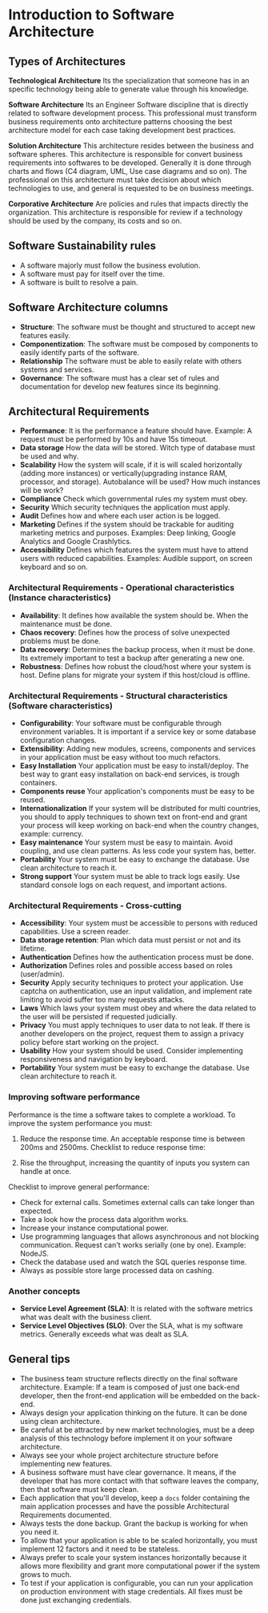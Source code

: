 # Introduction to Software Architecture

## Types of Architectures

**Technological Architecture** Its the specialization that someone has in an specific technology being able to generate value through his knowledge.

**Software Architecture** Its an Engineer Software discipline that is directly related to software development process. This professional must transform business requirements onto architecture patterns choosing the best architecture model for each case taking development best practices.

**Solution Architecture** This architecture resides between the business and software spheres. This architecture is responsible for convert business requirements into softwares to be developed. Generally it is done through charts and flows (C4 diagram, UML, Use case diagrams and so on). The professional on this architecture must take decision about which technologies to use, and general is requested to be on business meetings.

**Corporative Architecture** Are policies and rules that impacts directly the organization. This architecture is responsible for review if a technology should be used by the company, its costs and so on.

## Software Sustainability rules
- A software majorly must follow the business evolution.
- A software must pay for itself over the time.
- A software is built to resolve a pain.

## Software Architecture columns
- **Structure**:  The software must be thought and structured to accept new features easily.
- **Componentization**: The software must be composed by components to easily identify parts of the software.
- **Relationship** The software must be able to easily relate with others systems and services.
- **Governance**: The software must has a clear set of rules and documentation for develop new features since its beginning.

## Architectural Requirements
- **Performance**: It is the performance a feature should have. Example: A request must be performed by 10s and have 15s timeout.
- **Data storage** How the data will be stored. Witch type of database must be used and why.
- **Scalability** How the system will scale, if it is will scaled horizontally (adding more instances) or vertically(upgrading instance RAM, processor, and storage). Autobalance will be used? How much instances will be work?
- **Compliance** Check which governmental rules my system must obey.
- **Security** Which security techniques the application must apply.
- **Audit** Defines how and where each user action is be logged.
- **Marketing** Defines if the system should be trackable for auditing marketing metrics and purposes. Examples: Deep linking, Google Analytics and Google Crashlytics.
- **Accessibility** Defines which features the system must have to attend users with reduced capabilities. Examples: Audible support, on screen keyboard and so on.

### Architectural Requirements - Operational characteristics (Instance characteristics)

- **Availability**: It defines how available the system should be. When the maintenance must be done.
- **Chaos recovery**: Defines how the process of solve unexpected problems must be done.
- **Data recovery**: Determines the backup process, when it must be done. Its extremely important to test a backup after generating a new one. 
- **Robustness**: Defines how robust the cloud/host where your system is host. Define plans for migrate your system if this host/cloud is offline.

### Architectural Requirements - Structural characteristics (Software characteristics)
- **Configurability**: Your software must be configurable through environment variables. It is important if a service key or some database configuration changes.
- **Extensibility**: Adding new modules, screens, components and services in your application must be easy without too much refactors.
- **Easy Installation** Your application must be easy to install/deploy. The best way to grant easy installation on back-end services, is trough containers.
- **Components reuse** Your application's components must be easy to be reused.
- **Internationalization** If your system will be distributed for multi countries, you should to apply techniques to shown text on front-end and grant your process will keep working on back-end when the country changes, example: currency.
- **Easy maintenance** Your system must be easy to maintain. Avoid coupling, and use clean patterns. As less code your system has, better.
- **Portability** Your system must be easy to exchange the database. Use clean architecture to reach it.
- **Strong support** Your system must be able to track logs easily. Use standard console logs on each request, and important actions.

### Architectural Requirements - Cross-cutting
- **Accessibility**: Your system must be accessible to persons with reduced capabilities. Use a screen reader.
- **Data storage retention**: Plan which data must persist or not and its lifetime.
- **Authentication** Defines how the authentication process must be done.
- **Authorization** Defines roles and possible access based on roles (user/admin).
- **Security** Apply security techniques to protect your application. Use captcha on authentication, use an input validation, and implement rate limiting to avoid suffer too many requests attacks.
- **Laws** Which laws your system must obey and where the data related to the user will be persisted if requested judicially.
- **Privacy** You must apply techniques to user data to not leak. If there is another developers on the project, request them to assign a privacy policy before start working on the project.
- **Usability** How your system should be used. Consider implementing responsiveness and navigation by keyboard.
- **Portability** Your system must be easy to exchange the database. Use clean architecture to reach it.


### Improving software performance

Performance is the time a software takes to complete a workload. To improve the system performance you must:

1. Reduce the response time. An acceptable response time is between 200ms and 2500ms. Checklist to reduce response time:

2. Rise the throughput, increasing the quantity of inputs you system can handle at once.
 
Checklist to improve general performance:

 - Check for external calls. Sometimes external calls can take longer than expected.
 - Take a look how the process data algorithm works.
 - Increase your instance computational power.
 - Use programming languages that allows asynchronous and not blocking communication. Request can't works serially (one by one). Example: NodeJS.
 - Check the database used and watch the SQL queries response time.
 - Always as possible store large processed data on cashing.


### Another concepts
- **Service Level Agreement (SLA)**: It is related with the software metrics what was dealt with the business client.
- **Service Level Objectives (SLO)**: Over the SLA, what is my software metrics. Generally exceeds what was dealt as SLA.

## General tips
- The business team structure reflects directly on the final software architecture. Example: If a team is composed of just one back-end developer, then the front-end application will be embedded on the back-end.
- Always design your application thinking on the future. It can be done using clean architecture.
- Be careful at be attracted by new market technologies, must be a deep analysis of this technology before implement it on your software architecture.
- Always see your whole project architecture structure before implementing new features.
- A business software must have clear governance. It means, if the developer that has more contact with that software leaves the company, then that software must keep clean.
- Each application that you'll develop, keep a `docs` folder containing the main application processes and have the possible Architectural Requirements documented.
- Always tests the done backup. Grant the backup is working for when you need it.
- To allow that your application is able to be scaled horizontally, you must implement 12 factors and it need to be stateless.
- Always prefer to scale your system instances horizontally because it allows more flexibility and grant more computational power if the system grows to much.
- To test if your application is configurable, you can run your application on production environment with stage credentials. All fixes must be done just exchanging credentials.